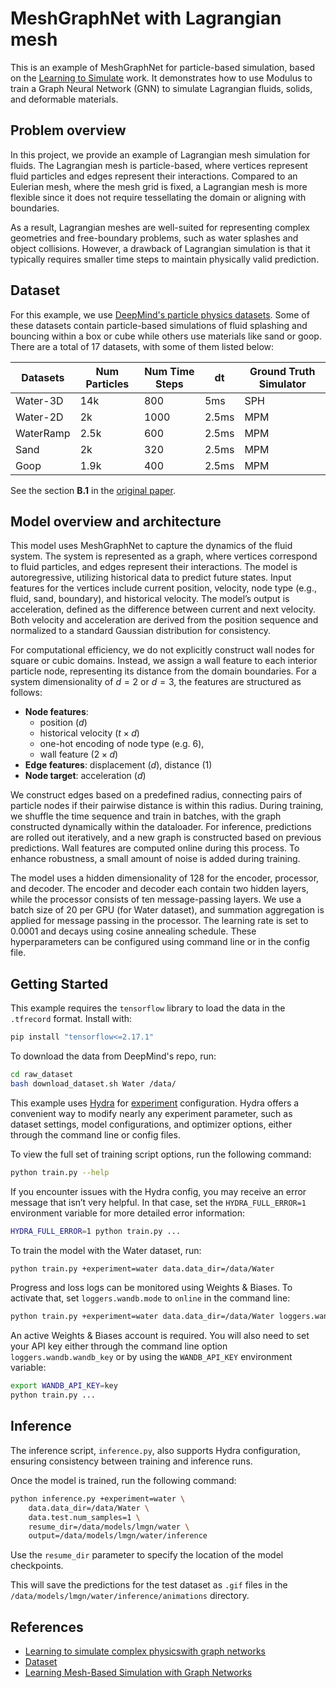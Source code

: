 # MeshGraphNet with Lagrangian mesh

This is an example of MeshGraphNet for particle-based simulation, based on the
[Learning to Simulate](https://sites.google.com/view/learning-to-simulate/)
work. It demonstrates how to use Modulus to train a Graph Neural Network (GNN)
to simulate Lagrangian fluids, solids, and deformable materials.

## Problem overview

In this project, we provide an example of Lagrangian mesh simulation for fluids. The
Lagrangian mesh is particle-based, where vertices represent fluid particles and
edges represent their interactions. Compared to an Eulerian mesh, where the mesh
grid is fixed, a Lagrangian mesh is more flexible since it does not require
tessellating the domain or aligning with boundaries.

As a result, Lagrangian meshes are well-suited for representing complex geometries
and free-boundary problems, such as water splashes and object collisions. However,
a drawback of Lagrangian simulation is that it typically requires smaller time
steps to maintain physically valid prediction.

## Dataset

For this example, we use [DeepMind's particle physics datasets](https://sites.google.com/view/learning-to-simulate).
Some of these datasets contain particle-based simulations of fluid splashing and bouncing
within a box or cube while others use materials like sand or goop.
There are a total of 17 datasets, with some of them listed below:

| Datasets     | Num Particles | Num Time Steps |    dt    | Ground Truth Simulator |
|--------------|---------------|----------------|----------|------------------------|
| Water-3D     | 14k           | 800            | 5ms      | SPH                    |
| Water-2D     | 2k            | 1000           | 2.5ms    | MPM                    |
| WaterRamp    | 2.5k          | 600            | 2.5ms    | MPM                    |
| Sand         | 2k            | 320            | 2.5ms    | MPM                    |
| Goop         | 1.9k          | 400            | 2.5ms    | MPM                    |

See the section **B.1** in the [original paper](https://arxiv.org/abs/2002.09405).

## Model overview and architecture

This model uses MeshGraphNet to capture the dynamics of the fluid system.
The system is represented as a graph, where vertices correspond to fluid particles,
and edges represent their interactions. The model is autoregressive,
utilizing historical data to predict future states. Input features for the vertices
include current position, velocity, node type (e.g., fluid, sand, boundary),
and historical velocity. The model’s output is acceleration, defined as the difference
between current and next velocity. Both velocity and acceleration are derived from
the position sequence and normalized to a standard Gaussian distribution
for consistency.

For computational efficiency, we do not explicitly construct wall nodes for
square or cubic domains. Instead, we assign a wall feature to each interior
particle node, representing its distance from the domain boundaries. For a
system dimensionality of $d = 2$ or $d = 3$, the features are structured
as follows:

- **Node features**:
  - position ($d$)
  - historical velocity ($t \times d$)
  - one-hot encoding of node type (e.g. 6),
  - wall feature ($2 \times d$)
- **Edge features**: displacement ($d$), distance (1)
- **Node target**: acceleration ($d$)

We construct edges based on a predefined radius, connecting pairs of particle
nodes if their pairwise distance is within this radius. During training, we
shuffle the time sequence and train in batches, with the graph constructed
dynamically within the dataloader. For inference, predictions are rolled out
iteratively, and a new graph is constructed based on previous predictions.
Wall features are computed online during this process. To enhance robustness,
a small amount of noise is added during training.

The model uses a hidden dimensionality of 128 for the encoder, processor, and
decoder. The encoder and decoder each contain two hidden layers, while the
processor consists of ten message-passing layers. We use a batch size of
20 per GPU (for Water dataset), and summation aggregation is applied for
message passing in the processor. The learning rate is set to 0.0001 and decays
using cosine annealing schedule. These hyperparameters can be configured using
command line or in the config file.

## Getting Started

This example requires the `tensorflow` library to load the data in the `.tfrecord`
format. Install with:

```bash
pip install "tensorflow<=2.17.1"
```

To download the data from DeepMind's repo, run:

```bash
cd raw_dataset
bash download_dataset.sh Water /data/
```

This example uses [Hydra](https://hydra.cc/docs/intro/) for [experiment](https://hydra.cc/docs/patterns/configuring_experiments/)
configuration. Hydra offers a convenient way to modify nearly any experiment parameter,
such as dataset settings, model configurations, and optimizer options,
either through the command line or config files.

To view the full set of training script options, run the following command:

```bash
python train.py --help
```

If you encounter issues with the Hydra config, you may receive an error message
that isn’t very helpful. In that case, set the `HYDRA_FULL_ERROR=1` environment
variable for more detailed error information:

```bash
HYDRA_FULL_ERROR=1 python train.py ...
```

To train the model with the Water dataset, run:

```bash
python train.py +experiment=water data.data_dir=/data/Water
```

Progress and loss logs can be monitored using Weights & Biases. To activate that,
set `loggers.wandb.mode` to `online` in the command line:

```bash
python train.py +experiment=water data.data_dir=/data/Water loggers.wandb.mode=online
```

An active Weights & Biases account is required. You will also need to set your
API key either through the command line option `loggers.wandb.wandb_key`
or by using the `WANDB_API_KEY` environment variable:

```bash
export WANDB_API_KEY=key
python train.py ...
```

## Inference

The inference script, `inference.py`, also supports Hydra configuration, ensuring
consistency between training and inference runs.

Once the model is trained, run the following command:

```bash
python inference.py +experiment=water \
    data.data_dir=/data/Water \
    data.test.num_samples=1 \
    resume_dir=/data/models/lmgn/water \
    output=/data/models/lmgn/water/inference
```

Use the `resume_dir` parameter to specify the location of the model checkpoints.

This will save the predictions for the test dataset as `.gif` files in the
`/data/models/lmgn/water/inference/animations` directory.

## References

- [Learning to simulate complex physicswith graph networks](arxiv.org/abs/2002.09405)
- [Dataset](https://sites.google.com/view/learning-to-simulate)
- [Learning Mesh-Based Simulation with Graph Networks](https://arxiv.org/abs/2010.03409)
